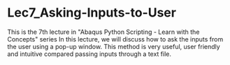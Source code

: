 # Lec7_Asking-Inputs-to-User

This is the 7th lecture in "Abaqus Python Scripting - Learn with the Concepts" series
In this lecture, we will discuss how to ask the inputs from the user using a pop-up window.
This method is very useful, user friendly and intuitive compared passing inputs through a text file.
